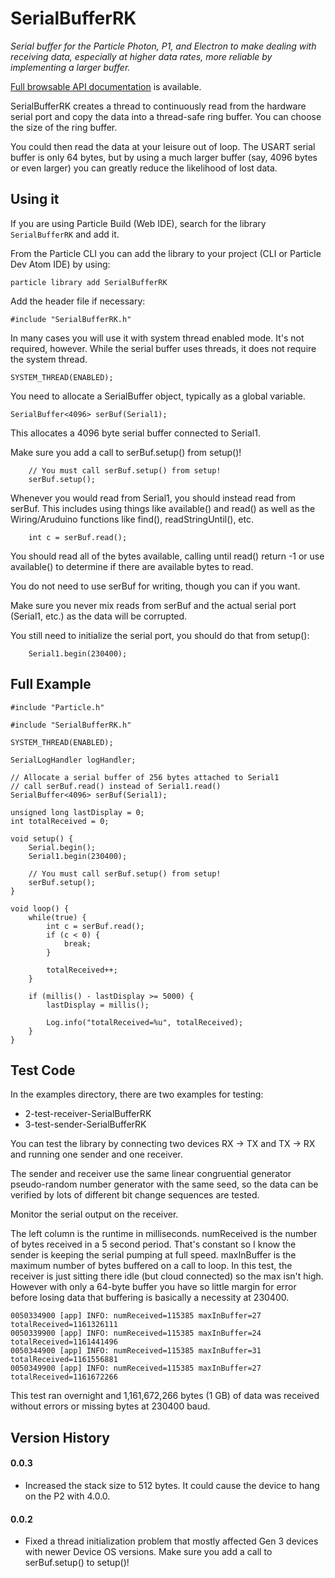 # SerialBufferRK

*Serial buffer for the Particle Photon, P1, and Electron to make dealing with receiving data, especially at higher data rates, more reliable by implementing a larger buffer.*

[Full browsable API documentation](http://rickkas7.github.io/SerialBufferRK/) is available.

SerialBufferRK creates a thread to continuously read from the hardware serial port and copy the data into a thread-safe ring buffer. You can choose the size of the ring buffer.

You could then read the data at your leisure out of loop. The USART serial buffer is only 64 bytes, but by using a much larger buffer (say, 4096 bytes or even larger) you can greatly reduce the likelihood of lost data.

## Using it

If you are using Particle Build (Web IDE), search for the library `SerialBufferRK` and add it.

From the Particle CLI you can add the library to your project (CLI or Particle Dev Atom IDE) by using:

```
particle library add SerialBufferRK
```

Add the header file if necessary:

```
#include "SerialBufferRK.h"
```

In many cases you will use it with system thread enabled mode. It's not required, however. While the serial buffer uses threads, it does not require the system thread.

```
SYSTEM_THREAD(ENABLED);
```

You need to allocate a SerialBuffer object, typically as a global variable.

```
SerialBuffer<4096> serBuf(Serial1);
```

This allocates a 4096 byte serial buffer connected to Serial1.

Make sure you add a call to serBuf.setup() from setup()!

```
	// You must call serBuf.setup() from setup!
	serBuf.setup();
```

Whenever you would read from Serial1, you should instead read from serBuf. This includes using things like available() and read() as well as the Wiring/Aruduino functions like find(), readStringUntil(), etc.

```
	int c = serBuf.read();
```

You should read all of the bytes available, calling until read() return -1 or use available() to determine if there are available bytes to read.

You do not need to use serBuf for writing, though you can if you want.

Make sure you never mix reads from serBuf and the actual serial port (Serial1, etc.) as the data will be corrupted.

You still need to initialize the serial port, you should do that from setup():

```
	Serial1.begin(230400);
```

## Full Example

```
#include "Particle.h"

#include "SerialBufferRK.h"

SYSTEM_THREAD(ENABLED);

SerialLogHandler logHandler;

// Allocate a serial buffer of 256 bytes attached to Serial1
// call serBuf.read() instead of Serial1.read()
SerialBuffer<4096> serBuf(Serial1);

unsigned long lastDisplay = 0;
int totalReceived = 0;

void setup() {
	Serial.begin();
	Serial1.begin(230400);
	
	// You must call serBuf.setup() from setup!
	serBuf.setup();
}

void loop() {
	while(true) {
		int c = serBuf.read();
		if (c < 0) {
			break;
		}

		totalReceived++;
	}

	if (millis() - lastDisplay >= 5000) {
		lastDisplay = millis();

		Log.info("totalReceived=%u", totalReceived);
	}
}

```

## Test Code

In the examples directory, there are two examples for testing:

- 2-test-receiver-SerialBufferRK
- 3-test-sender-SerialBufferRK

You can test the library by connecting two devices RX -> TX and TX -> RX and running one sender and one receiver.

The sender and receiver use the same linear congruential generator pseudo-random number generator with the same seed, so the data can be verified by lots of different bit change sequences are tested.

Monitor the serial output on the receiver.

The left column is the runtime in milliseconds. numReceived is the number of bytes received in a 5 second period. That's constant so I know the sender is keeping the serial pumping at full speed. maxInBuffer is the maximum number of bytes buffered on a call to loop. In this test, the receiver is just sitting there idle (but cloud connected) so the max isn't high. However with only a 64-byte buffer you have so little margin for error before losing data that buffering is basically a necessity at 230400.

```
0050334900 [app] INFO: numReceived=115385 maxInBuffer=27 totalReceived=1161326111
0050339900 [app] INFO: numReceived=115385 maxInBuffer=24 totalReceived=1161441496
0050344900 [app] INFO: numReceived=115385 maxInBuffer=31 totalReceived=1161556881
0050349900 [app] INFO: numReceived=115385 maxInBuffer=27 totalReceived=1161672266
```

This test ran overnight and 1,161,672,266 bytes (1 GB) of data was received without errors or missing bytes at 230400 baud.

## Version History

#### 0.0.3

- Increased the stack size to 512 bytes. It could cause the device to hang on the P2 with 4.0.0.

#### 0.0.2

- Fixed a thread initialization problem that mostly affected Gen 3 devices with newer Device OS versions. Make sure you add a call to serBuf.setup() to setup()!


